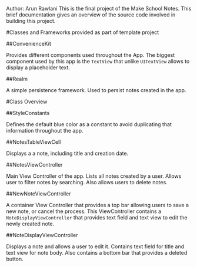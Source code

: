 Author: Arun Rawlani
This is the final project of the Make School Notes. This brief documentation gives an overview of the source code involved in building this project.

#Classes and Frameworks provided as part of template project

##ConvenienceKit

Provides different components used throughout the App. The biggest component used by this app is the `TextView` that unlike `UITextView` allows to display a placeholder text.

##Realm

A simple persistence framework. Used to persist notes created in the app.

#Class Overview

##StyleConstants

Defines the default blue color as a constant to avoid duplicating that information throughout the app.

##NotesTableViewCell

Displays a a note, including title and creation date.

##NotesViewController

Main View Controller of the app. Lists all notes created by a user. Allows user to filter notes by searching. Also allows users to delete notes.

##NewNoteViewController

A container View Controller that provides a top bar allowing users to save a new note, or cancel the process. This ViewController contains a `NoteDisplayViewController` that provides text field and text view to edit the newly created note.

##NoteDisplayViewController

Displays a note and allows a user to edit it. Contains text field for title and text view for note body. Also contains a bottom bar that provides a deleted button.


